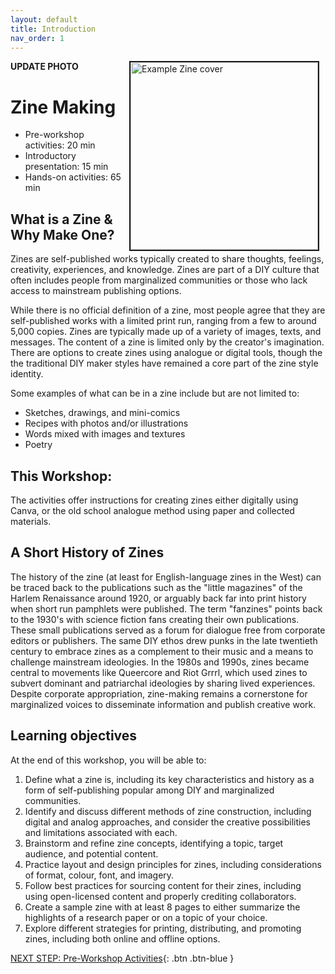 ```yaml
---
layout: default
title: Introduction 
nav_order: 1
---
```

**UPDATE PHOTO**
<img src="images/zine-example.png" style="float:right;width:300px;border:2px solid;" hspace="10" alt="Example Zine cover">

# Zine Making

- Pre-workshop activities: 20 min 
- Introductory presentation: 15 min
- Hands-on activities: 65 min

## What is a Zine & Why Make One? 

Zines are self-published works typically created to share thoughts, feelings, creativity, experiences, and knowledge. Zines are part of a DIY culture that often includes people from marginalized communities or those who lack access to mainstream publishing options.

While there is no official definition of a zine, most people agree that they are self-published works with a limited print run, ranging from a few to around 5,000 copies. Zines are typically made up of a variety of images, texts, and messages. The content of a zine is limited only by the creator's imagination. There are options to create zines using analogue or digital tools, though the the traditional DIY maker styles have remained a core part of the zine style identity. 

Some examples of what can be in a zine include but are not limited to:
- Sketches, drawings, and mini-comics
- Recipes with photos and/or illustrations
- Words mixed with images and textures
- Poetry

## This Workshop:

The activities offer instructions for creating zines either digitally using Canva, or the old school analogue method using paper and collected materials.  

## A Short History of Zines

The history of the zine (at least for English-language zines in the West) can be traced back to the publications such as the "little magazines" of the Harlem Renaissance around 1920, or arguably back far into print history when short run pamphlets were published. The term "fanzines" points back to the 1930's with science fiction fans creating their own publications. These small publications served as a forum for dialogue free from corporate editors or publishers. The same DIY ethos drew punks in the late twentieth century to embrace zines as a complement to their music and a means to challenge mainstream ideologies. In the 1980s and 1990s, zines became central to movements like Queercore and Riot Grrrl, which used zines to subvert dominant and patriarchal ideologies by sharing lived experiences. Despite corporate appropriation, zine-making remains a cornerstone for marginalized voices to disseminate information and publish creative work.

## Learning objectives

At the end of this workshop, you will be able to:

1. Define what a zine is, including its key characteristics and history as a form of self-publishing popular among DIY and marginalized communities.
2. Identify and discuss different methods of zine construction, including digital and analog approaches, and consider the creative possibilities and limitations associated with each.
3. Brainstorm and refine zine concepts, identifying a topic, target audience, and potential content.
5. Practice layout and design principles for zines, including considerations of format, colour, font, and imagery.
6. Follow best practices for sourcing content for their zines, including using open-licensed content and properly crediting collaborators.
7. Create a sample zine with at least 8 pages to either summarize the highlights of a research paper or on a topic of your choice.
8. Explore different strategies for printing, distributing, and promoting zines, including both online and offline options.
 
[NEXT STEP: Pre-Workshop Activities](pre-workshop.html){: .btn .btn-blue }

